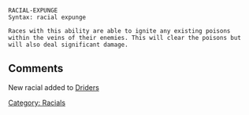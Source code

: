 `RACIAL-EXPUNGE`  
`Syntax: racial expunge `<target>

`Races with this ability are able to ignite any existing poisons`  
`within the veins of their enemies. This will clear the poisons but`  
`will also deal significant damage.`

## Comments

New racial added to [Driders](Driders "wikilink")

[Category: Racials](Category:_Racials "wikilink")

